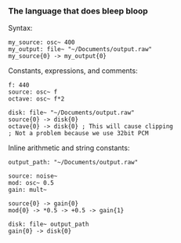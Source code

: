 
### The language that does bleep bloop

Syntax:
```
my_source: osc~ 400
my_output: file~ "~/Documents/output.raw"
my_source{0} -> my_output{0}
```

Constants, expressions, and comments:
```
f: 440
source: osc~ f
octave: osc~ f*2

disk: file~ "~/Documents/output.raw"
source{0} -> disk{0}
octave{0} -> disk{0} ; This will cause clipping
; Not a problem because we use 32bit PCM
```

Inline arithmetic and string constants:
```
output_path: "~/Documents/output.raw"

source: noise~
mod: osc~ 0.5
gain: mult~

source{0} -> gain{0}
mod{0} -> *0.5 -> +0.5 -> gain{1}

disk: file~ output_path
gain{0} -> disk{0}
```